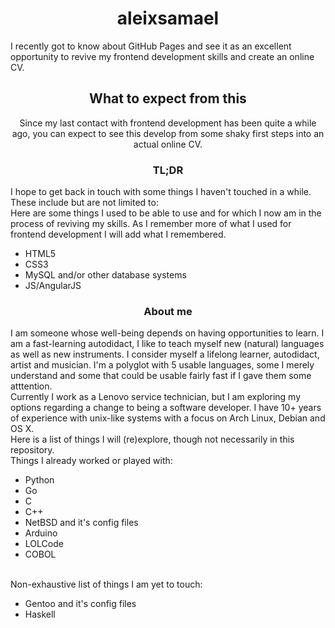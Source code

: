 <h1 align="center">
	aleixsamael
</h1>
I recently got to know about GitHub Pages and see it as an excellent opportunity to revive my frontend development skills and create an online CV.

<h2 align="center">
	What to expect from this
</h2>
<div align="center">
	Since my last contact with frontend development has been quite a while ago, you can expect to see this develop from some shaky first steps into an actual online CV.
</div>

<h3 align="center">
	TL;DR
</h3>
<div align="left">
I hope to get back in touch with some things I haven't touched in a while. These include but are not limited to:
</div>
<div align="left">
	Here are some things I used to be able to use and for which I now am in the process of reviving my skills. As I remember more of what I used for frontend development I will add what I remembered.
	<br>
	<ul>
		<li>HTML5</li>
		<li>CSS3</li>
		<li>MySQL and/or other database systems</li>
		<li>JS/AngularJS</li>
	</ul>
</div>

<h3 align="center">
	About me
</h3>
<div align="left">
I am someone whose well-being depends on having opportunities to learn. I am a fast-learning autodidact, I like to teach myself new (natural) languages as well as new instruments. I consider myself a lifelong learner, autodidact, artist and musician. I'm a polyglot with 5 usable languages, some I merely understand and some that could be usable fairly fast if I gave them some atttention.<br>
Currently I work as a Lenovo service technician, but I am exploring my options regarding a change to being a software developer. I have 10+ years of experience with unix-like systems with a focus on Arch Linux, Debian and OS X.<br>
Here is a list of things I will (re)explore, though not necessarily in this repository.<br>
Things I already worked or played with:
<ul>
	<li>Python</li>
	<li>Go</li>
	<li>C</li>
	<li>C++</li>
	<li>NetBSD and it's config files</li>
	<li>Arduino</li>
	<li>LOLCode</li>
	<li>COBOL</li>
</ul><br>
Non-exhaustive list of things I am yet to touch:
<ul>
	<li>Gentoo and it's config files</li>
	<li>Haskell</li>
</ul>
</div>